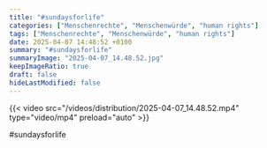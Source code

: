 ```yaml
---
title: "#sundaysforlife"
categories: ["Menschenrechte", "Menschenwürde", "human rights"]
tags: ["Menschenrechte", "Menschenwürde", "human rights"]
date: 2025-04-07 14:48:52 +0100
summary: "#sundaysforlife"
summaryImage: "2025-04-07_14.48.52.jpg"
keepImageRatio: true
draft: false
hideLastModified: false
---
```


{{< video src="/videos/distribution/2025-04-07_14.48.52.mp4" type="video/mp4" preload="auto" >}}

#sundaysforlife